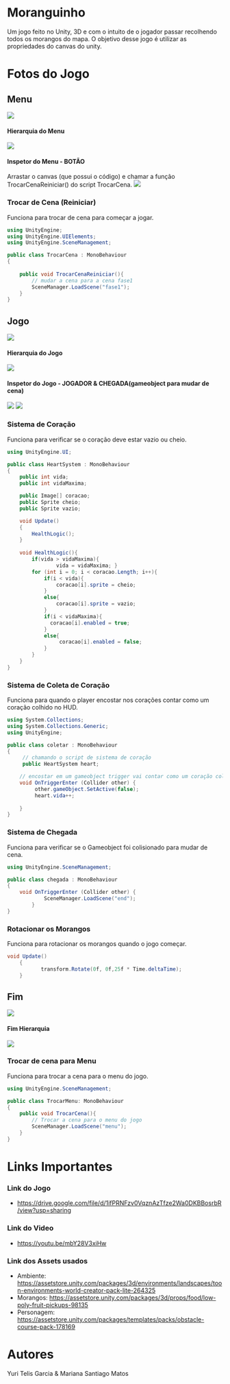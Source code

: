 # Moranguinho
Um jogo feito no Unity, 3D e com o intuito de o jogador passar recolhendo todos os morangos do mapa. O objetivo desse jogo é utilizar as propriedades do canvas do unity.

# Fotos do Jogo
## Menu
<img src="imgs/menu.png">

#### Hierarquia do Menu
<img src="imgs/menuHierarquia.png">

#### Inspetor do Menu - BOTÃO
Arrastar o canvas (que possui o código) e chamar a função TrocarCenaReiniciar() do script TrocarCena.
<img src="imgs/menuBotao.png">

### Trocar de Cena (Reiniciar)
Funciona para trocar de cena para começar a jogar.
```csharp
using UnityEngine;
using UnityEngine.UIElements;
using UnityEngine.SceneManagement;

public class TrocarCena : MonoBehaviour
{
  
    public void TrocarCenaReiniciar(){
        // mudar a cena para a cena fase1
        SceneManager.LoadScene("fase1");
    }
}
```

## Jogo
<img src="imgs/jogo.png">

#### Hierarquia do Jogo
<img src="imgs/jogoHierarquia.png">

#### Inspetor do Jogo - JOGADOR & CHEGADA(gameobject para mudar de cena)
<img src="imgs/jogoCodigo.png">
<img src="imgs/chegadaJogo.png">

### Sistema de Coração
Funciona para verificar se o coração deve estar vazio ou cheio.

```csharp
using UnityEngine.UI;

public class HeartSystem : MonoBehaviour
{
    public int vida;
    public int vidaMaxima;

    public Image[] coracao;
    public Sprite cheio;
    public Sprite vazio;

    void Update()
    {
        HealthLogic();
    }
    
    void HealthLogic(){
        if(vida > vidaMaxima){
                vida = vidaMaxima; }
        for (int i = 0; i < coracao.Length; i++){
            if(i < vida){
                coracao[i].sprite = cheio;
            }
            else{
                coracao[i].sprite = vazio;
            }
            if(i < vidaMaxima){
              coracao[i].enabled = true;
            }
            else{
                 coracao[i].enabled = false;
            }
        }
    } 
}
```

### Sistema de Coleta de Coração
Funciona para quando o player encostar nos corações contar como um coração colhido no HUD.
```csharp
using System.Collections;
using System.Collections.Generic;
using UnityEngine;

public class coletar : MonoBehaviour
{
     // chamando o script de sistema de coração
     public HeartSystem heart;

    // encostar em um gameobject trigger vai contar como um coração coletado no HUD
    void OnTriggerEnter (Collider other) {    
         other.gameObject.SetActive(false);
         heart.vida++;
         
    }
}
```

### Sistema de Chegada
Funciona para verificar se o Gameobject foi colisionado para mudar de cena.
```csharp
using UnityEngine.SceneManagement;

public class chegada : MonoBehaviour
{
    void OnTriggerEnter (Collider other) { 
            SceneManager.LoadScene("end");
        }
}
```

### Rotacionar os Morangos
Funciona para rotacionar os morangos quando o jogo começar.
```csharp
void Update()
    {
           transform.Rotate(0f, 0f,25f * Time.deltaTime);
    }
```


### 
## Fim 
<img src="imgs/fim.png">

#### Fim Hierarquia
<img src="imgs/fimHierarquia.png">

### Trocar de cena para Menu
Funciona para trocar a cena para o menu do jogo.
```csharp
using UnityEngine.SceneManagement;

public class TrocarMenu: MonoBehaviour
{
    public void TrocarCena(){
        // Trocar a cena para o menu do jogo
        SceneManager.LoadScene("menu");
    }
}
```
# Links Importantes
### Link do Jogo 
- https://drive.google.com/file/d/1ifPRNFzv0VqznAzTfze2Wa0DKBBosrbR/view?usp=sharing
### Link do Video 
- https://youtu.be/mbY28V3xiHw
### Link dos Assets usados 
- Ambiente: https://assetstore.unity.com/packages/3d/environments/landscapes/toon-environments-world-creator-pack-lite-264325
- Morangos: https://assetstore.unity.com/packages/3d/props/food/low-poly-fruit-pickups-98135
- Personagem: https://assetstore.unity.com/packages/templates/packs/obstacle-course-pack-178169
# Autores
Yuri Telis Garcia & Mariana Santiago Matos
